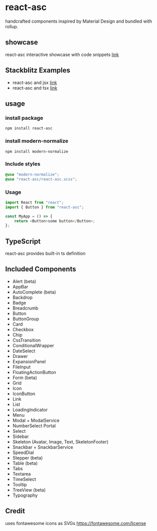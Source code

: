 # react-asc

handcrafted components inspired by Material Design and bundled with rollup.

## showcase

react-asc interactive showcase with code snippets [link](https://react-asc.netlify.app)

## Stackblitz Examples

- react-asc and jsx [link](https://stackblitz.com/edit/react-asc-example-js)
- react-asc and tsx [link](https://stackblitz.com/edit/react-asc-example-ts)

## usage

### install package

`npm install react-asc`

### install modern-normalize

`npm install modern-normalize`

### Include styles

```scss
@use "modern-normalize";
@use "react-asc/react-asc.scss";
```

### Usage

```js
import React from "react";
import { Button } from "react-asc";

const MyApp = () => {
	return <Button>some button</Button>;
};
```


## TypeScript
react-asc provides built-in ts definition


## Included Components

-   Alert (beta)
-   AppBar
-   AutoComplete (beta)
-   Backdrop
-   Badge
-   Breadcrumb
-   Button
-   ButtonGroup
-   Card
-   Checkbox
-   Chip
-	CssTransition
-   ConditionalWrapper
-   DateSelect
-   Drawer
-   ExpansionPanel
-   FileInput
-   FloatingActionButton
-   Form (beta)
-   Grid
-   Icon
-   IconButton
-   Link
-   List
-   LoadingIndicator
-   Menu
-   Modal + ModalService
-   NumberSelect
	Portal
-   Select
-   Sidebar
-	Skeleton (Avatar, Image, Text, SkeletonFooter)
-   Snackbar + SnackbarService
-   SpeedDial
-   Stepper (beta)
-   Table (beta)
-   Tabs
-   Textarea
-   TimeSelect
-   Tooltip
-   TreeView (beta)
-   Typography


## Credit

uses fontawesome icons as SVGs
https://fontawesome.com/license

